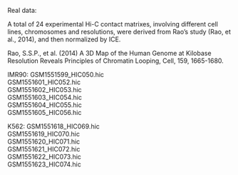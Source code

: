 Real data:

A total of 24 experimental Hi-C contact matrixes, involving different cell lines, chromosomes and resolutions, were derived from Rao’s study (Rao, et al., 2014), and then normalized by ICE.

Rao, S.S.P., et al. (2014) A 3D Map of the Human Genome at Kilobase Resolution Reveals Principles of Chromatin Looping, Cell, 159, 1665-1680.

IMR90:
GSM1551599_HIC050.hic  
GSM1551601_HIC052.hic  
GSM1551602_HIC053.hic  
GSM1551603_HIC054.hic  
GSM1551604_HIC055.hic  
GSM1551605_HIC056.hic  

K562:
GSM1551618_HIC069.hic  
GSM1551619_HIC070.hic  
GSM1551620_HIC071.hic  
GSM1551621_HIC072.hic  
GSM1551622_HIC073.hic  
GSM1551623_HIC074.hic  
